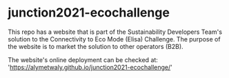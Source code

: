 # junction2021-ecochallenge

This repo has a website that is part of the Sustainability Developers Team's solution to the Connectivity to Eco Mode (Elisa) Challenge. The purpose of the website is to market the solution to other operators (B2B).


The website's online deployment can be checked at:
'https://alymetwaly.github.io/junction2021-ecochallenge/'